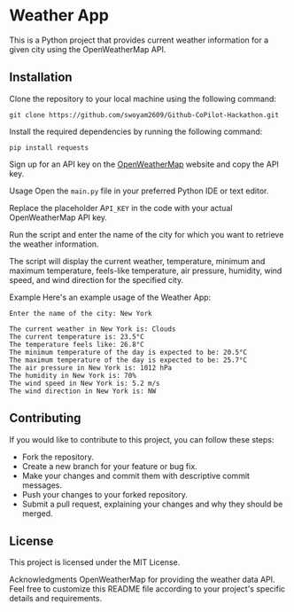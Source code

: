# Weather App
This is a Python project that provides current weather information for a given city using the OpenWeatherMap API.

## Installation
Clone the repository to your local machine using the following command:
```
git clone https://github.com/swoyam2609/Github-CoPilot-Hackathon.git
```

Install the required dependencies by running the following command:
```
pip install requests
```

Sign up for an API key on the [OpenWeatherMap](https://openweathermap.org/) website and copy the API key.

Usage
Open the `main.py` file in your preferred Python IDE or text editor.

Replace the placeholder A`PI_KEY` in the code with your actual OpenWeatherMap API key.

Run the script and enter the name of the city for which you want to retrieve the weather information.

The script will display the current weather, temperature, minimum and maximum temperature, feels-like temperature, air pressure, humidity, wind speed, and wind direction for the specified city.

Example
Here's an example usage of the Weather App:

```vbnet
Enter the name of the city: New York

The current weather in New York is: Clouds
The current temperature is: 23.5°C
The temperature feels like: 26.8°C
The minimum temperature of the day is expected to be: 20.5°C
The maximum temperature of the day is expected to be: 25.7°C
The air pressure in New York is: 1012 hPa
The humidity in New York is: 70%
The wind speed in New York is: 5.2 m/s
The wind direction in New York is: NW
```

## Contributing
If you would like to contribute to this project, you can follow these steps:

- Fork the repository.
- Create a new branch for your feature or bug fix.
- Make your changes and commit them with descriptive commit messages.
- Push your changes to your forked repository.
- Submit a pull request, explaining your changes and why they should be merged.

## License
This project is licensed under the MIT License.

Acknowledgments
OpenWeatherMap for providing the weather data API.
Feel free to customize this README file according to your project's specific details and requirements.
